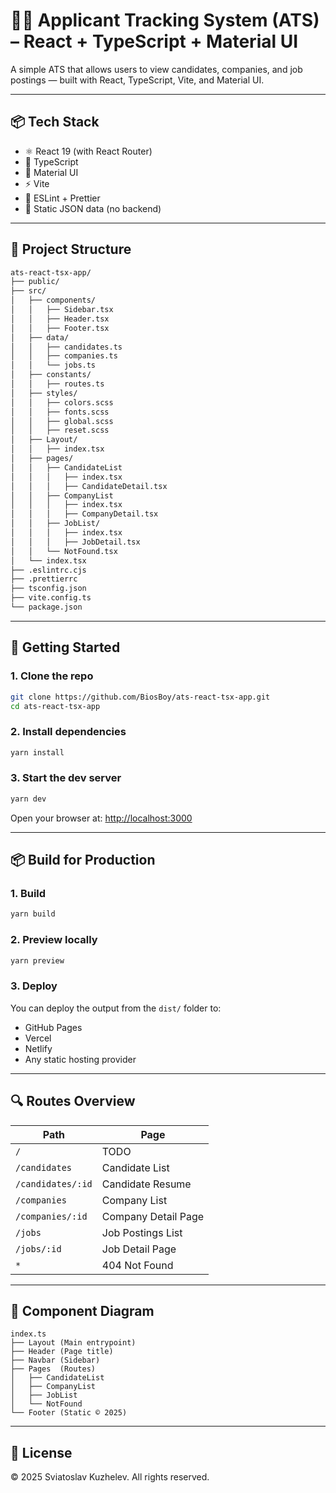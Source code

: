 # 🧑‍💼 Applicant Tracking System (ATS) – React + TypeScript + Material UI

A simple ATS that allows users to view candidates, companies, and job postings — built with React, TypeScript, Vite, and Material UI.

---

## 📦 Tech Stack

- ⚛️ React 19 (with React Router)
- 📘 TypeScript
- 💄 Material UI
- ⚡ Vite
- 🧹 ESLint + Prettier
- 📁 Static JSON data (no backend)

---

## 📂 Project Structure

```bash
ats-react-tsx-app/
├── public/
├── src/
│   ├── components/
│   │   ├── Sidebar.tsx    
│   │   ├── Header.tsx        
│   │   ├── Footer.tsx        
│   ├── data/
│   │   ├── candidates.ts
│   │   ├── companies.ts
│   │   └── jobs.ts
│   ├── constants/
│   │   ├── routes.ts
│   ├── styles/
│   │   ├── colors.scss
│   │   ├── fonts.scss
│   │   ├── global.scss
│   │   ├── reset.scss
│   ├── Layout/
│   │   ├── index.tsx    
│   ├── pages/
│   │   ├── CandidateList
│   │   │   ├── index.tsx   
│   │   │   ├── CandidateDetail.tsx
│   │   ├── CompanyList
│   │   │   ├── index.tsx   
│   │   │   ├── CompanyDetail.tsx
│   │   ├── JobList/
│   │   │   ├── index.tsx   
│   │   │   ├── JobDetail.tsx
│   │   └── NotFound.tsx
│   └── index.tsx
├── .eslintrc.cjs
├── .prettierrc
├── tsconfig.json
├── vite.config.ts
└── package.json
```

---

## 🚀 Getting Started

### 1. Clone the repo
```bash
git clone https://github.com/BiosBoy/ats-react-tsx-app.git
cd ats-react-tsx-app
```

### 2. Install dependencies
```bash
yarn install
```

### 3. Start the dev server
```bash
yarn dev
```

Open your browser at: [http://localhost:3000](http://localhost:3000)

---

## 📦 Build for Production

### 1. Build
```bash
yarn build
```

### 2. Preview locally
```bash
yarn preview
```

### 3. Deploy
You can deploy the output from the `dist/` folder to:
- GitHub Pages
- Vercel
- Netlify
- Any static hosting provider

---

## 🔍 Routes Overview

| Path                  | Page                    |
|-----------------------|-------------------------|
| `/`                   | TODO                    |
| `/candidates`         | Candidate List          |
| `/candidates/:id`     | Candidate Resume        |
| `/companies`          | Company List            |
| `/companies/:id`      | Company Detail Page     |
| `/jobs`               | Job Postings List       |
| `/jobs/:id`           | Job Detail Page         |
| `*`                   | 404 Not Found           |

---

## 🧱 Component Diagram

```plaintext
index.ts
├── Layout (Main entrypoint)
├── Header (Page title)
├── Navbar (Sidebar)
├── Pages  (Routes)
│   ├── CandidateList
│   ├── CompanyList
│   ├── JobList
│   └── NotFound
└── Footer (Static © 2025)
```

---

## 📄 License

© 2025 Sviatoslav Kuzhelev. All rights reserved.
